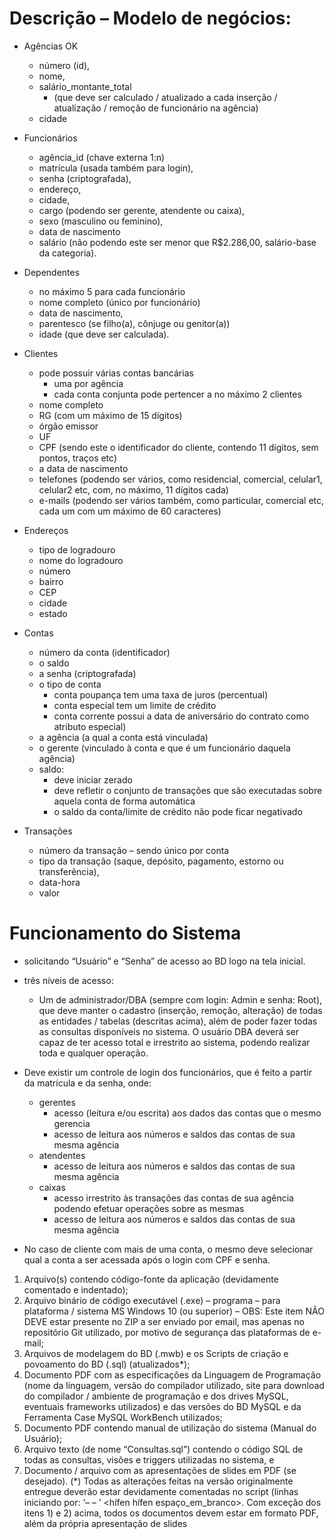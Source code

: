 # Descrição – Modelo de negócios:

- Agências OK
  - número (id), 
  - nome, 
  - salário_montante_total
    - (que deve ser calculado / atualizado a cada inserção / atualização / remoção de funcionário na
    agência)
  - cidade 


- Funcionários 
  - agência_id (chave externa 1:n) 
  - matrícula (usada também para login), 
  - senha (criptografada), 
  - endereço, 
  - cidade, 
  - cargo (podendo ser gerente, atendente ou caixa), 
  - sexo (masculino ou feminino), 
  - data de nascimento 
  - salário (não podendo este ser menor que R$2.286,00, salário-base da categoria). 


- Dependentes 
  - no máximo 5 para cada funcionário
  - nome completo (único por funcionário)
  - data de nascimento, 
  - parentesco (se filho(a), cônjuge ou genitor(a))
  - idade (que deve ser calculada).


- Clientes
  - pode possuir várias contas bancárias
    - uma por agência 
    - cada conta conjunta pode pertencer a no máximo 2 clientes
  - nome completo
  - RG (com um máximo de 15 dígitos)
  - órgão emissor
  - UF
  - CPF (sendo este o identificador do cliente, contendo 11 dígitos, sem pontos, traços etc)
  - a data de nascimento
  - telefones (podendo ser vários, como residencial, comercial, celular1, celular2 etc, com, no máximo, 11 dígitos cada)
  - e-mails (podendo ser vários também, como particular, comercial etc, cada um com um máximo de 60 caracteres)


- Endereços 
  - tipo de logradouro
  - nome do logradouro
  - número
  - bairro
  - CEP
  - cidade
  - estado


- Contas
  - número da conta (identificador)
  - o saldo
  - a senha (criptografada)
  - o tipo de conta 
    - conta poupança tem uma taxa de juros (percentual) 
    - conta especial tem um limite de crédito
    - conta corrente possui a data de aniversário do contrato como atributo especial)
  - a agência (a qual a conta está vinculada)
  - o gerente (vinculado à conta e que é um funcionário daquela agência)
  - saldo:
    - deve iniciar zerado
    - deve refletir o conjunto de transações que são executadas sobre aquela conta de forma automática
    - o saldo da conta/limite de crédito não pode ficar negativado


- Transações 
  - número da transação – sendo único por conta
  - tipo da transação (saque, depósito, pagamento, estorno ou transferência),
  - data-hora 
  - valor

# Funcionamento do Sistema
- solicitando “Usuário” e “Senha” de acesso ao BD logo na tela inicial.
- três níveis de acesso: 
  - Um de administrador/DBA (sempre com login: Admin e senha: Root), que deve manter o cadastro
  (inserção, remoção, alteração) de todas as entidades / tabelas (descritas acima), além de poder fazer
  todas as consultas disponíveis no sistema. O usuário DBA deverá ser capaz de ter acesso total e
  irrestrito ao sistema, podendo realizar toda e qualquer operação.
  

- Deve existir um controle de login dos funcionários, que é feito a partir da matrícula e da senha,
  onde: 
  - gerentes
    - acesso (leitura e/ou escrita) aos dados das contas que o mesmo gerencia
    - acesso de leitura aos números e saldos das contas de sua mesma agência
  - atendentes 
    - acesso de leitura aos números e saldos das contas de sua mesma agência
  - caixas
    - acesso irrestrito às transações das contas de sua agência podendo efetuar operações sobre as mesmas
    - acesso de leitura aos números e saldos das contas de sua mesma agência

- No caso de cliente com mais de uma conta, o mesmo deve selecionar qual a conta a ser acessada após o login com CPF e senha.

1) Arquivo(s) contendo código-fonte da aplicação (devidamente comentado e indentado);
2) Arquivo binário de código executável (.exe) – programa – para plataforma / sistema MS Windows 10 (ou superior) – OBS: Este item NÃO DEVE estar presente no ZIP a ser enviado por email, mas apenas no repositório Git utilizado, por motivo de segurança das plataformas de e-mail;
3) Arquivos de modelagem do BD (.mwb) e os Scripts de criação e povoamento do BD (.sql) (atualizados*);
4) Documento PDF com as especificações da Linguagem de Programação (nome da linguagem, versão do compilador utilizado, site para download do compilador / ambiente de programação e dos drives MySQL, eventuais frameworks utilizados) e das versões do BD MySQL e da Ferramenta Case MySQL WorkBench utilizados;
5) Documento PDF contendo manual de utilização do sistema (Manual do Usuário);
6) Arquivo texto (de nome “Consultas.sql”) contendo o código SQL de todas as consultas, visões e triggers utilizadas no sistema, e
7) Documento / arquivo com as apresentações de slides em PDF (se desejado). (*) Todas as alterações feitas na versão originalmente entregue deverão estar devidamente comentadas no script (linhas iniciando por: ‘– – ’ <hífen hífen espaço_em_branco>. Com exceção dos itens 1) e 2) acima, todos os documentos devem estar em formato PDF, além da própria apresentação de slides
